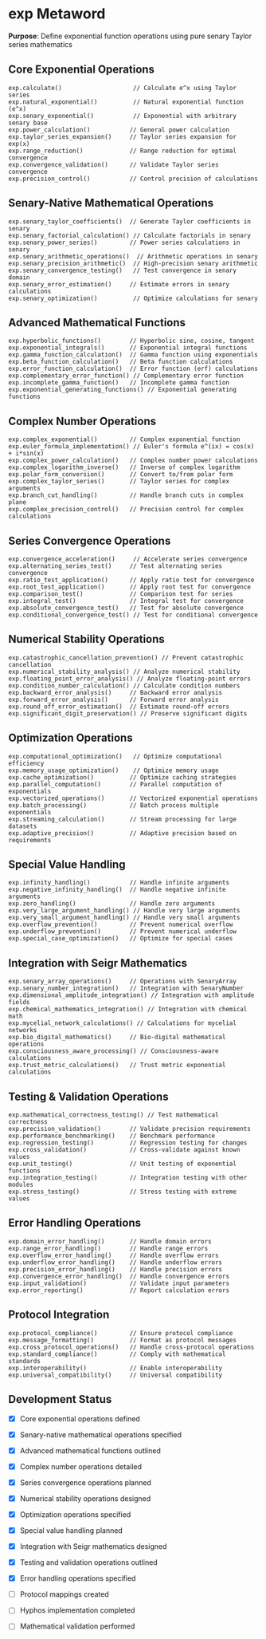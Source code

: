 # exp Metaword

**Purpose**: Define exponential function operations using pure senary Taylor series mathematics

## Core Exponential Operations

```hyphos
exp.calculate()                    // Calculate e^x using Taylor series
exp.natural_exponential()          // Natural exponential function (e^x)
exp.senary_exponential()           // Exponential with arbitrary senary base
exp.power_calculation()           // General power calculation
exp.taylor_series_expansion()     // Taylor series expansion for exp(x)
exp.range_reduction()             // Range reduction for optimal convergence
exp.convergence_validation()      // Validate Taylor series convergence
exp.precision_control()           // Control precision of calculations
```

## Senary-Native Mathematical Operations

```hyphos
exp.senary_taylor_coefficients()  // Generate Taylor coefficients in senary
exp.senary_factorial_calculation() // Calculate factorials in senary
exp.senary_power_series()         // Power series calculations in senary
exp.senary_arithmetic_operations()  // Arithmetic operations in senary
exp.senary_precision_arithmetic()  // High-precision senary arithmetic
exp.senary_convergence_testing()   // Test convergence in senary domain
exp.senary_error_estimation()     // Estimate errors in senary calculations
exp.senary_optimization()          // Optimize calculations for senary
```

## Advanced Mathematical Functions

```hyphos
exp.hyperbolic_functions()        // Hyperbolic sine, cosine, tangent
exp.exponential_integrals()       // Exponential integral functions
exp.gamma_function_calculation()  // Gamma function using exponentials
exp.beta_function_calculation()   // Beta function calculations
exp.error_function_calculation()  // Error function (erf) calculations
exp.complementary_error_function() // Complementary error function
exp.incomplete_gamma_function()   // Incomplete gamma function
exp.exponential_generating_functions() // Exponential generating functions
```

## Complex Number Operations

```hyphos
exp.complex_exponential()         // Complex exponential function
exp.euler_formula_implementation() // Euler's formula e^(ix) = cos(x) + i*sin(x)
exp.complex_power_calculation()   // Complex number power calculations
exp.complex_logarithm_inverse()   // Inverse of complex logarithm
exp.polar_form_conversion()       // Convert to/from polar form
exp.complex_taylor_series()       // Taylor series for complex arguments
exp.branch_cut_handling()         // Handle branch cuts in complex plane
exp.complex_precision_control()   // Precision control for complex calculations
```

## Series Convergence Operations

```hyphos
exp.convergence_acceleration()     // Accelerate series convergence
exp.alternating_series_test()     // Test alternating series convergence
exp.ratio_test_application()      // Apply ratio test for convergence
exp.root_test_application()       // Apply root test for convergence
exp.comparison_test()             // Comparison test for series
exp.integral_test()               // Integral test for convergence
exp.absolute_convergence_test()   // Test for absolute convergence
exp.conditional_convergence_test() // Test for conditional convergence
```

## Numerical Stability Operations

```hyphos
exp.catastrophic_cancellation_prevention() // Prevent catastrophic cancellation
exp.numerical_stability_analysis() // Analyze numerical stability
exp.floating_point_error_analysis() // Analyze floating-point errors
exp.condition_number_calculation() // Calculate condition numbers
exp.backward_error_analysis()     // Backward error analysis
exp.forward_error_analysis()      // Forward error analysis
exp.round_off_error_estimation()  // Estimate round-off errors
exp.significant_digit_preservation() // Preserve significant digits
```

## Optimization Operations

```hyphos
exp.computational_optimization()   // Optimize computational efficiency
exp.memory_usage_optimization()    // Optimize memory usage
exp.cache_optimization()          // Optimize caching strategies
exp.parallel_computation()        // Parallel computation of exponentials
exp.vectorized_operations()       // Vectorized exponential operations
exp.batch_processing()            // Batch process multiple exponentials
exp.streaming_calculation()       // Stream processing for large datasets
exp.adaptive_precision()          // Adaptive precision based on requirements
```

## Special Value Handling

```hyphos
exp.infinity_handling()           // Handle infinite arguments
exp.negative_infinity_handling()  // Handle negative infinite arguments
exp.zero_handling()               // Handle zero arguments
exp.very_large_argument_handling() // Handle very large arguments
exp.very_small_argument_handling() // Handle very small arguments
exp.overflow_prevention()         // Prevent numerical overflow
exp.underflow_prevention()        // Prevent numerical underflow
exp.special_case_optimization()   // Optimize for special cases
```

## Integration with Seigr Mathematics

```hyphos
exp.senary_array_operations()     // Operations with SenaryArray
exp.senary_number_integration()   // Integration with SenaryNumber
exp.dimensional_amplitude_integration() // Integration with amplitude fields
exp.chemical_mathematics_integration() // Integration with chemical math
exp.mycelial_network_calculations() // Calculations for mycelial networks
exp.bio_digital_mathematics()     // Bio-digital mathematical operations
exp.consciousness_aware_processing() // Consciousness-aware calculations
exp.trust_metric_calculations()   // Trust metric exponential calculations
```

## Testing & Validation Operations

```hyphos
exp.mathematical_correctness_testing() // Test mathematical correctness
exp.precision_validation()        // Validate precision requirements
exp.performance_benchmarking()    // Benchmark performance
exp.regression_testing()          // Regression testing for changes
exp.cross_validation()            // Cross-validate against known values
exp.unit_testing()                // Unit testing of exponential functions
exp.integration_testing()         // Integration testing with other modules
exp.stress_testing()              // Stress testing with extreme values
```

## Error Handling Operations

```hyphos
exp.domain_error_handling()       // Handle domain errors
exp.range_error_handling()        // Handle range errors
exp.overflow_error_handling()     // Handle overflow errors
exp.underflow_error_handling()    // Handle underflow errors
exp.precision_error_handling()    // Handle precision errors
exp.convergence_error_handling()  // Handle convergence errors
exp.input_validation()            // Validate input parameters
exp.error_reporting()             // Report calculation errors
```

## Protocol Integration

```hyphos
exp.protocol_compliance()         // Ensure protocol compliance
exp.message_formatting()          // Format as protocol messages
exp.cross_protocol_operations()   // Handle cross-protocol operations
exp.standard_compliance()         // Comply with mathematical standards
exp.interoperability()            // Enable interoperability
exp.universal_compatibility()     // Universal compatibility
```

## Development Status

- [x] Core exponential operations defined
- [x] Senary-native mathematical operations specified
- [x] Advanced mathematical functions outlined
- [x] Complex number operations detailed
- [x] Series convergence operations planned
- [x] Numerical stability operations designed
- [x] Optimization operations specified
- [x] Special value handling planned
- [x] Integration with Seigr mathematics designed
- [x] Testing and validation operations outlined
- [x] Error handling operations specified
- [ ] Protocol mappings created
- [ ] Hyphos implementation completed
- [ ] Mathematical validation performed

